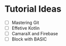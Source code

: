 # Tutorial Ideas

- [ ] Mastering Git
- [ ] Effetive Kotlin
- [ ] CamaraX and Firebase
- [ ] Block with BASIC
